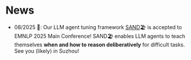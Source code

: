 # News

* 08/2025 :ocean:: Our LLM agent tuning framework [SAND](https://arxiv.org/pdf/2507.07441)🏖️ is accepted to EMNLP 2025 Main Conference! SAND🏖️ enables LLM agents to teach themselves **when and how to reason deliberatively** for difficult tasks. See you (likely) in Suzhou!
